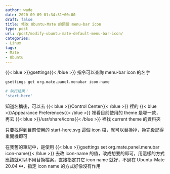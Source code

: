 ```yaml
---
author: wade
date: 2020-09-09 01:34:31+00:00
draft: false
title: 修改 Ubuntu-Mate 的預設 menu-bar icon
type: post
url: /post/modify-ubuntu-mate-default-menu-bar-icon/
categories:
- Linux
tags:
- Mate
- Ubuntu
---
```


{{< blue >}}gsettings{{< /blue >}} 指令可以查詢 menu-bar icon 的名字

```bash
gsettings get org.mate.panel.menubar icon-name
```

```bash
# 執行結果：
'start-here'
```

知道名稱後，可以去 {{< blue >}}Control Center{{< /blue >}} 裡的 {{< blue >}}Appearance Preferences{{< /blue >}} 裡看目前使用的 theme 是哪一款，再去 {{< blue >}}/usr/share/icons{{< /blue >}} 裡找 current theme 的資料夾

只要找得到目前使用的 start-here.svg 這個 icon 檔，就可以替換掉，換完後記得重開機即可

在我舊的筆記中，是使用 {{< blue >}}gsettings set org.mate.panel.menubar icon-name{{< /blue >}} 去改 icon-name 的值，改成想要的即可，用這樣的方式應該就可以不用替換檔案，直接指定其它 icon name 就好，不過在 Ubuntu-Mate 20.04 中，指定 icon name 的方式好像沒有作用
